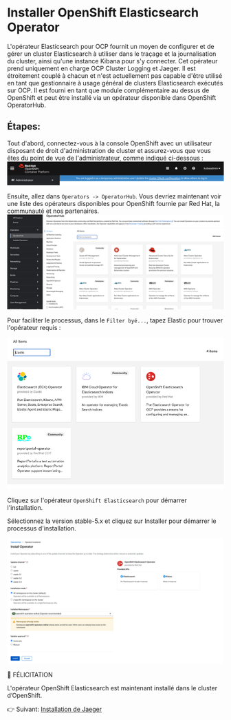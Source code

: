 # Installer OpenShift Elasticsearch Operator

L'opérateur Elasticsearch pour OCP fournit un moyen de configurer et de gérer un cluster Elasticsearch à utiliser dans le traçage et la journalisation du cluster, ainsi qu'une instance Kibana pour s'y connecter. Cet opérateur prend uniquement en charge OCP Cluster Logging et Jaeger. Il est étroitement couplé à chacun et n'est actuellement pas capable d'être utilisé en tant que gestionnaire à usage général de clusters Elasticsearch exécutés sur OCP. Il est fourni en tant que module complémentaire au dessus de OpenShift et peut être installé via un opérateur disponible dans OpenShift OperatorHub.


## Étapes:

Tout d'abord, connectez-vous à la console OpenShift avec un utilisateur disposant de droit d'administration de cluster et assurez-vous que vous êtes du point de vue de l'administrateur, comme indiqué ci-dessous :
![Administration Perspective](images/admin-perspective.png)

Ensuite, allez dans `Operators -> OperatorHub`. Vous devriez maintenant voir une liste des opérateurs disponibles pour OpenShift fournie par Red Hat, la communauté et nos partenaires.
![Operator Hub](images/operator-hub.png)

Pour faciliter le processus, dans le `Filter byé...`, tapez Elastic pour trouver l'opérateur requis :

![Elastic Operator](images/elastic-operator.png)

Cliquez sur l'opérateur `OpenShift Elasticsearch` pour démarrer l'installation. 

Sélectionnez la version stable-5.x et cliquez sur Installer pour démarrer le processus d'installation.

![Installation](images/install-elastic-opetator.png)

:tada: FÉLICITATION

L'opérateur OpenShift Elasticsearch est maintenant installé dans le cluster d’OpenShift.

:point_right: Suivant: [Installation de Jaeger](install-jaeger-operator.md)


